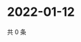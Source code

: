 # 2022-01-12

共 0 条

<!-- BEGIN WEIBO -->
<!-- 最后更新时间 Wed Jan 12 2022 02:10:58 GMT+0800 (China Standard Time) -->

<!-- END WEIBO -->
